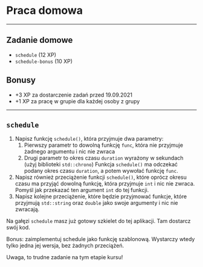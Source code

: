 <!-- .slide: data-background="#111111" -->

# Praca domowa

___
<!-- .slide: style="font-size: 0.8em" -->
## Zadanie domowe

* `schedule` (12 XP)
* `schedule-bonus` (10 XP)

## Bonusy

* +3 XP za dostarczenie zadań przed 19.09.2021
* +1 XP za pracę w grupie dla każdej osoby z grupy

___

## `schedule`

1. Napisz funkcję `schedule()`, która przyjmuje dwa parametry:
   1. Pierwszy parametr to dowolną funkcję `func`, która nie przyjmuje żadnego argumentu i nic nie zwraca
   2. Drugi parametr to okres czasu `duration` wyrażony w sekundach (użyj biblioteki `std::chrono`)
   Funkcja `schedule()` ma odczekać podany okres czasu `duration`, a potem wywołać funkcję `func`.
2. Napisz również przeciążenie funkcji `schedule()`, które oprócz okresu czasu ma przyjąć dowolną funkcję, która przyjmuje `int` i nic nie zwraca. Pomyśl jak przekazać ten argument `int` do tej funkcji.
3. Napisz kolejne przeciążenie, które będzie przyjmować funkcje, które przyjmują `std::string` oraz `double` jako swoje argumenty i nic nie zwracają.

Na gałęzi `schedule` masz już gotowy szkielet do tej aplikacji. Tam dostarcz swój kod.

Bonus: zaimplementuj schedule jako funkcję szablonową. Wystarczy wtedy tylko jedna jej wersja, bez żadnych przeciążeń.

Uwaga, to trudne zadanie na tym etapie kursu!
